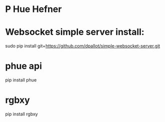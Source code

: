 # P Hue Hefner


# Websocket simple server install:

sudo pip install git+https://github.com/dpallot/simple-websocket-server.git

# phue api

pip install phue

# rgbxy

pip install rgbxy